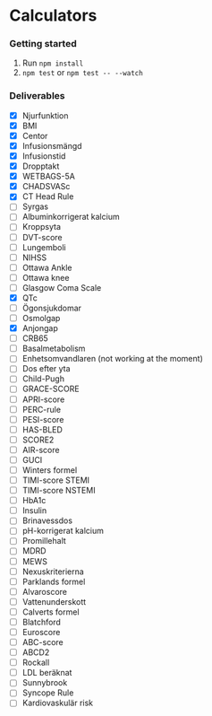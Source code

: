# Calculators

### Getting started

1. Run `npm install`
2. `npm test` or `npm test -- --watch`

### Deliverables

- [x] Njurfunktion
- [x] BMI
- [x] Centor
- [x] Infusionsmängd
- [x] Infusionstid
- [x] Dropptakt
- [x] WETBAGS-5A
- [x] CHADSVASc
- [x] CT Head Rule
- [ ] Syrgas
- [ ] Albuminkorrigerat kalcium
- [ ] Kroppsyta
- [ ] DVT-score
- [ ] Lungemboli
- [ ] NIHSS
- [ ] Ottawa Ankle
- [ ] Ottawa knee
- [ ] Glasgow Coma Scale
- [x] QTc
- [ ] Ögonsjukdomar
- [ ] Osmolgap
- [x] Anjongap
- [ ] CRB65
- [ ] Basalmetabolism
- [ ] Enhetsomvandlaren (not working at the moment)
- [ ] Dos efter yta
- [ ] Child-Pugh
- [ ] GRACE-SCORE
- [ ] APRI-score
- [ ] PERC-rule
- [ ] PESI-score
- [ ] HAS-BLED
- [ ] SCORE2
- [ ] AIR-score
- [ ] GUCI
- [ ] Winters formel
- [ ] TIMI-score STEMI
- [ ] TIMI-score NSTEMI
- [ ] HbA1c
- [ ] Insulin
- [ ] Brinavessdos
- [ ] pH-korrigerat kalcium
- [ ] Promillehalt
- [ ] MDRD
- [ ] MEWS
- [ ] Nexuskriterierna
- [ ] Parklands formel
- [ ] Alvaroscore
- [ ] Vattenunderskott
- [ ] Calverts formel
- [ ] Blatchford
- [ ] Euroscore
- [ ] ABC-score
- [ ] ABCD2
- [ ] Rockall
- [ ] LDL beräknat
- [ ] Sunnybrook
- [ ] Syncope Rule
- [ ] Kardiovaskulär risk
